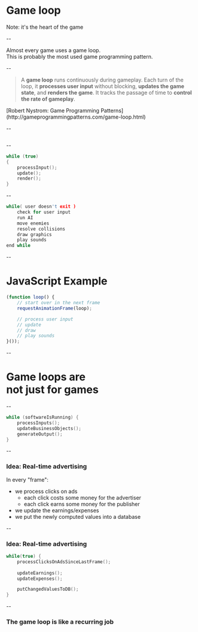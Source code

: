 # Game loop

Note:
it's the heart of the game

--

Almost every game uses a game loop.<br>This is probably the most used game programming pattern.

--

> A **game loop** runs continuously during gameplay.
> Each turn of the loop, it **processes user input** without blocking, **updates the game state**, and **renders the game**.
> It tracks the passage of time to **control the rate of gameplay**.

<div class="attribution">[Robert Nystrom: Game Programming Patterns](http://gameprogrammingpatterns.com/game-loop.html)</div>

--

<img data-src="images/gameloop.jpg">

--

```C
while (true)
{
    processInput();
    update();
    render();
}
```

--

```C
while( user doesn't exit )
    check for user input
    run AI
    move enemies
    resolve collisions
    draw graphics
    play sounds
end while
```

--

# JavaScript Example

```JavaScript
(function loop() {
    // start over in the next frame
    requestAnimationFrame(loop);

    // process user input
    // update
    // draw    
    // play sounds
}());
```

--

# Game loops are<br>not just for games

--

```C
while (softwareIsRunning) {
    processInputs();
    updateBusinessObjects();
    generateOutput();
}
```

--

### Idea: Real-time advertising

In every "frame":
- we process clicks on ads
    - each click costs some money for the advertiser
    - each click earns some money for the publisher
- we update the earnings/expenses
- we put the newly computed values into a database

--

### Idea: Real-time advertising

```C
while(true) {
    processClicksOnAdsSinceLastFrame();
    
    updateEarnings();
    updateExpenses();

    putChangedValuesToDB();
}
```

--

### The game loop is like a recurring job
